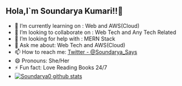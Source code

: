 ## Hola,I`m Soundarya Kumari!!👋

- 🌱 I’m currently learning on : Web and AWS(Cloud)
- 👯 I’m looking to collaborate on : Web Tech and Any Tech Related
- 🤔 I’m looking for help with : MERN Stack
- 💬 Ask me about: Web Tech and AWS(Cloud)
- 📫 How to reach me: [Twitter - @Soundarya_Says](https://twitter.com/Soundarya_Says)
- 😄 Pronouns: She/Her
- ⚡ Fun fact: Love Reading Books 24/7
- [![Soundarya0 github stats](https://github-readme-stats.vercel.app/api?username=Soundarya0)](https://github.com/Soundarya0/github-readme-stats)
